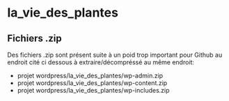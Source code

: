 # la_vie_des_plantes

## Fichiers .zip
Des fichiers .zip sont présent suite à un poid trop important pour Github au endroit cité ci dessous à extraire/décompréssé au même endroit:
- projet wordpress/la_vie_des_plantes/wp-admin.zip
- projet wordpress/la_vie_des_plantes/wp-content.zip
- projet wordpress/la_vie_des_plantes/wp-includes.zip
